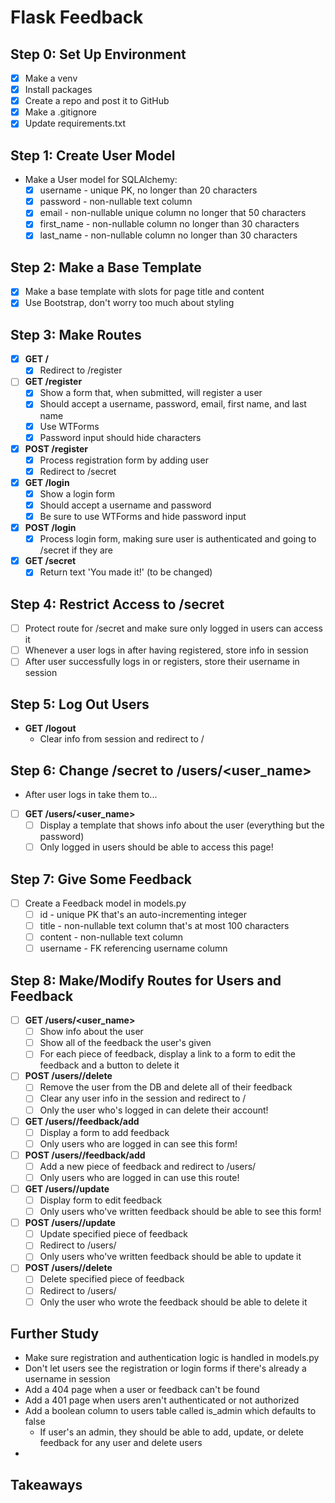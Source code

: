 # Flask Feedback

## Step 0: Set Up Environment

- [x] Make a venv
- [x] Install packages
- [x] Create a repo and post it to GitHub
- [x] Make a .gitignore
- [x] Update requirements.txt

## Step 1: Create User Model

- Make a User model for SQLAlchemy:
  - [x] username - unique PK, no longer than 20 characters
  - [x] password - non-nullable text column
  - [x] email - non-nullable unique column no longer that 50 characters
  - [x] first_name - non-nullable column no longer than 30 characters
  - [x] last_name - non-nullable column no longer than 30 characters

## Step 2: Make a Base Template

- [x] Make a base template with slots for page title and content
- [x] Use Bootstrap, don't worry too much about styling

## Step 3: Make Routes

- [x] **GET /**
  - [x] Redirect to /register
- [ ] **GET /register**
  - [x] Show a form that, when submitted, will register a user
  - [x] Should accept a username, password, email, first name, and last name
  - [x] Use WTForms
  - [x] Password input should hide characters
- [x] **POST /register**
  - [x] Process registration form by adding user
  - [x] Redirect to /secret
- [x] **GET /login**
  - [x] Show a login form
  - [x] Should accept a username and password
  - [x] Be sure to use WTForms and hide password input
- [x] **POST /login**
  - [x] Process login form, making sure user is authenticated and going to /secret if they are
- [x] **GET /secret**
  - [x] Return text 'You made it!' (to be changed)

## Step 4: Restrict Access to /secret

- [ ] Protect route for /secret and make sure only logged in users can access it
- [ ] Whenever a user logs in after having registered, store info in session
- [ ] After user successfully logs in or registers, store their username in session

## Step 5: Log Out Users

- **GET /logout**
  - Clear info from session and redirect to /

## Step 6: Change /secret to /users/<user_name>

- After user logs in take them to...
- [ ] **GET /users/<user_name>**
  - [ ] Display a template that shows info about the user (everything but the password)
  - [ ] Only logged in users should be able to access this page!

## Step 7: Give Some Feedback

- [ ] Create a Feedback model in models.py
  - [ ] id - unique PK that's an auto-incrementing integer
  - [ ] title - non-nullable text column that's at most 100 characters
  - [ ] content - non-nullable text column
  - [ ] username - FK referencing username column

## Step 8: Make/Modify Routes for Users and Feedback

- [ ] **GET /users/<user_name>**
  - [ ] Show info about the user
  - [ ] Show all of the feedback the user's given
  - [ ] For each piece of feedback, display a link to a form to edit the feedback and a button to delete it
- [ ] **POST /users/<username>/delete**
  - [ ] Remove the user from the DB and delete all of their feedback
  - [ ] Clear any user info in the session and redirect to /
  - [ ] Only the user who's logged in can delete their account!
- [ ] **GET /users/<username>/feedback/add**
  - [ ] Display a form to add feedback
  - [ ] Only users who are logged in can see this form!
- [ ] **POST /users/<username>/feedback/add**
  - [ ] Add a new piece of feedback and redirect to /users/<username>
  - [ ] Only users who are logged in can use this route!
- [ ] **GET /users/<feedback-id>/update**
  - [ ] Display form to edit feedback
  - [ ] Only users who've written feedback should be able to see this form!
- [ ] **POST /users/<feedback-id>/update**
  - [ ] Update specified piece of feedback
  - [ ] Redirect to /users/<username>
  - [ ] Only users who've written feedback should be able to update it
- [ ] **POST /users/<feedback-id>/delete**
  - [ ] Delete specified piece of feedback
  - [ ] Redirect to /users/<username>
  - [ ] Only the user who wrote the feedback should be able to delete it

## Further Study

- Make sure registration and authentication logic is handled in models.py
- Don't let users see the registration or login forms if there's already a username in session
- Add a 404 page when a user or feedback can't be found
- Add a 401 page when users aren't authenticated or not authorized
- Add a boolean column to users table called is_admin which defaults to false
  - If user's an admin, they should be able to add, update, or delete feedback for any user and delete users
- 

## Takeaways
